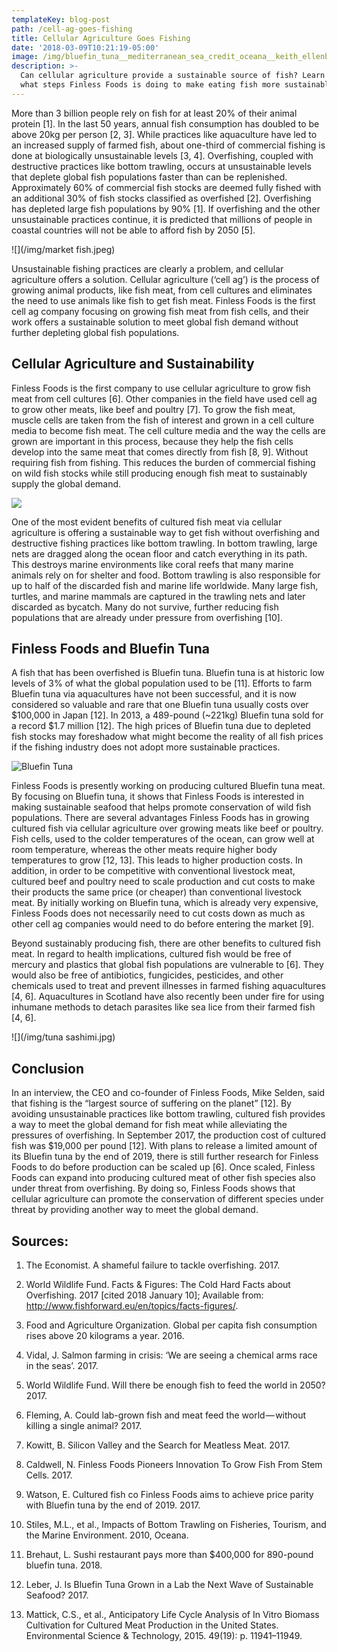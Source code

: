 ```yaml
---
templateKey: blog-post
path: /cell-ag-goes-fishing
title: Cellular Agriculture Goes Fishing
date: '2018-03-09T10:21:19-05:00'
image: /img/bluefin_tuna__mediterranean_sea_credit_oceana__keith_ellenbogen_2.jpg
description: >-
  Can cellular agriculture provide a sustainable source of fish? Learn about
  what steps Finless Foods is doing to make eating fish more sustainable
---
```

More than 3 billion people rely on fish for at least 20% of their animal protein \[1]. In the last 50 years, annual fish consumption has doubled to be above 20kg per person \[2, 3]. While practices like aquaculture have led to an increased supply of farmed fish, about one-third of commercial fishing is done at biologically unsustainable levels \[3, 4]. Overfishing, coupled with destructive practices like bottom trawling, occurs at unsustainable levels that deplete global fish populations faster than can be replenished. Approximately 60% of commercial fish stocks are deemed fully fished with an additional 30% of fish stocks classified as overfished \[2]. Overfishing has depleted large fish populations by 90% \[1]. If overfishing and the other unsustainable practices continue, it is predicted that millions of people in coastal countries will not be able to afford fish by 2050 \[5].

![](/img/market fish.jpeg)

Unsustainable fishing practices are clearly a problem, and cellular agriculture offers a solution. Cellular agriculture (‘cell ag’) is the process of growing animal products, like fish meat, from cell cultures and eliminates the need to use animals like fish to get fish meat. Finless Foods is the first cell ag company focusing on growing fish meat from fish cells, and their work offers a sustainable solution to meet global fish demand without further depleting global fish populations.



## Cellular Agriculture and Sustainability

Finless Foods is the first company to use cellular agriculture to grow fish meat from cell cultures \[6]. Other companies in the field have used cell ag to grow other meats, like beef and poultry \[7]. To grow the fish meat, muscle cells are taken from the fish of interest and grown in a cell culture media to become fish meat. The cell culture media and the way the cells are grown are important in this process, because they help the fish cells develop into the same meat that comes directly from fish \[8, 9]. Without requiring fish from fishing. This reduces the burden of commercial fishing on wild fish stocks while still producing enough fish meat to sustainably supply the global demand.

![](/img/market-fish-fish-market-food.jpg)

One of the most evident benefits of cultured fish meat via cellular agriculture is offering a sustainable way to get fish without overfishing and destructive fishing practices like bottom trawling. In bottom trawling, large nets are dragged along the ocean floor and catch everything in its path. This destroys marine environments like coral reefs that many marine animals rely on for shelter and food. Bottom trawling is also responsible for up to half of the discarded fish and marine life worldwide. Many large fish, turtles, and marine mammals are captured in the trawling nets and later discarded as bycatch. Many do not survive, further reducing fish populations that are already under pressure from overfishing \[10].



## Finless Foods and Bluefin Tuna

A fish that has been overfished is Bluefin tuna. Bluefin tuna is at historic low levels of 3% of what the global population used to be \[11]. Efforts to farm Bluefin tuna via aquacultures have not been successful, and it is now considered so valuable and rare that one Bluefin tuna usually costs over $100,000 in Japan \[12]. In 2013, a 489-pound (~221kg) Bluefin tuna sold for a record $1.7 million \[12]. The high prices of Bluefin tuna due to depleted fish stocks may foreshadow what might become the reality of all fish prices if the fishing industry does not adopt more sustainable practices.

![Bluefin Tuna](/img/bluefin_tuna__mediterranean_sea_credit_oceana__keith_ellenbogen_2.jpg)

Finless Foods is presently working on producing cultured Bluefin tuna meat. By focusing on Bluefin tuna, it shows that Finless Foods is interested in making sustainable seafood that helps promote conservation of wild fish populations. There are several advantages Finless Foods has in growing cultured fish via cellular agriculture over growing meats like beef or poultry. Fish cells, used to the colder temperatures of the ocean, can grow well at room temperature, whereas the other meats require higher body temperatures to grow \[12, 13]. This leads to higher production costs. In addition, in order to be competitive with conventional livestock meat, cultured beef and poultry need to scale production and cut costs to make their products the same price (or cheaper) than conventional livestock meat. By initially working on Bluefin tuna, which is already very expensive, Finless Foods does not necessarily need to cut costs down as much as other cell ag companies would need to do before entering the market \[9].

Beyond sustainably producing fish, there are other benefits to cultured fish meat. In regard to health implications, cultured fish would be free of mercury and plastics that global fish populations are vulnerable to \[6]. They would also be free of antibiotics, fungicides, pesticides, and other chemicals used to treat and prevent illnesses in farmed fishing aquacultures \[4, 6]. Aquacultures in Scotland have also recently been under fire for using inhumane methods to detach parasites like sea lice from their farmed fish \[4, 6].

![](/img/tuna sashimi.jpg)

## Conclusion

In an interview, the CEO and co-founder of Finless Foods, Mike Selden, said that fishing is the “largest source of suffering on the planet” \[12]. By avoiding unsustainable practices like bottom trawling, cultured fish provides a way to meet the global demand for fish meat while alleviating the pressures of overfishing. In September 2017, the production cost of cultured fish was $19,000 per pound \[12]. With plans to release a limited amount of its Bluefin tuna by the end of 2019, there is still further research for Finless Foods to do before production can be scaled up \[6]. Once scaled, Finless Foods can expand into producing cultured meat of other fish species also under threat from overfishing. By doing so, Finless Foods shows that cellular agriculture can promote the conservation of different species under threat by providing another way to meet the global demand.

## Sources:

1. The Economist. A shameful failure to tackle overfishing. 2017.



2. World Wildlife Fund. Facts & Figures: The Cold Hard Facts about Overfishing. 2017 \[cited 2018 January 10]; Available from: http://www.fishforward.eu/en/topics/facts-figures/.



3. Food and Agriculture Organization. Global per capita fish consumption rises above 20 kilograms a year. 2016.



4. Vidal, J. Salmon farming in crisis: ‘We are seeing a chemical arms race in the seas’. 2017.



5. World Wildlife Fund. Will there be enough fish to feed the world in 2050? 2017.



6. Fleming, A. Could lab-grown fish and meat feed the world — without killing a single animal? 2017.



7. Kowitt, B. Silicon Valley and the Search for Meatless Meat. 2017.



8. Caldwell, N. Finless Foods Pioneers Innovation To Grow Fish From Stem Cells. 2017.



9. Watson, E. Cultured fish co Finless Foods aims to achieve price parity with Bluefin tuna by the end of 2019. 2017.



10. Stiles, M.L., et al., Impacts of Bottom Trawling on Fisheries, Tourism, and the Marine Environment. 2010, Oceana.



11. Brehaut, L. Sushi restaurant pays more than $400,000 for 890-pound bluefin tuna. 2018.



12. Leber, J. Is Bluefin Tuna Grown in a Lab the Next Wave of Sustainable Seafood? 2017.



13. Mattick, C.S., et al., Anticipatory Life Cycle Analysis of In Vitro Biomass Cultivation for Cultured Meat Production in the United States. Environmental Science & Technology, 2015. 49(19): p. 11941–11949.

